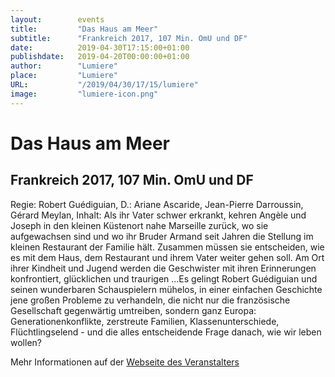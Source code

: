 ```yaml
---
layout:        events
title:         "Das Haus am Meer"
subtitle:      "Frankreich 2017, 107 Min. OmU und DF"
date:          2019-04-30T17:15:00+01:00
publishdate:   2019-04-20T00:00:00+01:00
author:        "Lumiere"
place:         "Lumiere"
URL:           "/2019/04/30/17/15/lumiere"
image:         "lumiere-icon.png"
---
```


Das Haus am Meer
===========

Frankreich 2017, 107 Min. OmU und DF
-----------

Regie: Robert Guédiguian, D.: Ariane Ascaride, Jean-Pierre Darroussin, Gérard Meylan, Inhalt: Als ihr Vater schwer erkrankt, kehren Angèle und Joseph in den kleinen Küstenort nahe Marseille zurück, wo sie aufgewachsen sind und wo ihr Bruder Armand seit Jahren die Stellung im kleinen Restaurant der Familie hält. Zusammen müssen sie entscheiden, wie es mit dem Haus, dem Restaurant und ihrem Vater weiter gehen soll. Am Ort ihrer Kindheit und Jugend werden die Geschwister mit ihren Erinnerungen konfrontiert, glücklichen und traurigen ...Es gelingt Robert Guédiguian und seinen wunderbaren Schauspielern mühelos, in einer einfachen Geschichte jene großen Probleme zu verhandeln, die nicht nur die französische Gesellschaft gegenwärtig umtreiben, sondern ganz Europa: Generationenkonflikte, zerstreute Familien, Klassenunterschiede, Flüchtlingselend - und die alles entscheidende Frage danach, wie wir leben wollen?

Mehr Informationen auf der [Webseite des Veranstalters](http://www.lumiere.de/19/04/haus.htm)
